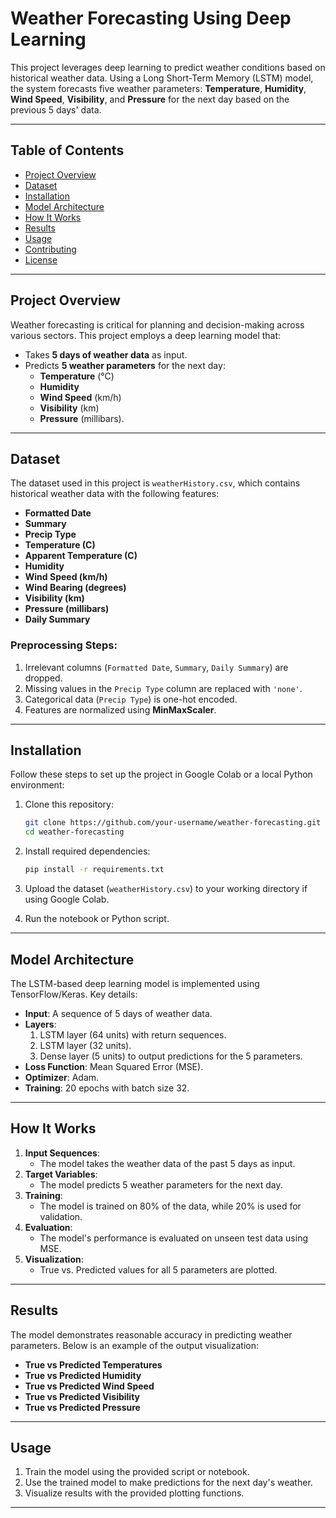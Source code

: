 # **Weather Forecasting Using Deep Learning**

This project leverages deep learning to predict weather conditions based on historical weather data. Using a Long Short-Term Memory (LSTM) model, the system forecasts five weather parameters: **Temperature**, **Humidity**, **Wind Speed**, **Visibility**, and **Pressure** for the next day based on the previous 5 days' data.

---

## **Table of Contents**
- [Project Overview](#project-overview)
- [Dataset](#dataset)
- [Installation](#installation)
- [Model Architecture](#model-architecture)
- [How It Works](#how-it-works)
- [Results](#results)
- [Usage](#usage)
- [Contributing](#contributing)
- [License](#license)

---

## **Project Overview**
Weather forecasting is critical for planning and decision-making across various sectors. This project employs a deep learning model that:
- Takes **5 days of weather data** as input.
- Predicts **5 weather parameters** for the next day:
  - **Temperature** (°C)
  - **Humidity**
  - **Wind Speed** (km/h)
  - **Visibility** (km)
  - **Pressure** (millibars).

---

## **Dataset**
The dataset used in this project is `weatherHistory.csv`, which contains historical weather data with the following features:
- **Formatted Date**
- **Summary**
- **Precip Type**
- **Temperature (C)**
- **Apparent Temperature (C)**
- **Humidity**
- **Wind Speed (km/h)**
- **Wind Bearing (degrees)**
- **Visibility (km)**
- **Pressure (millibars)**
- **Daily Summary**

### Preprocessing Steps:
1. Irrelevant columns (`Formatted Date`, `Summary`, `Daily Summary`) are dropped.
2. Missing values in the `Precip Type` column are replaced with `'none'`.
3. Categorical data (`Precip Type`) is one-hot encoded.
4. Features are normalized using **MinMaxScaler**.

---

## **Installation**
Follow these steps to set up the project in Google Colab or a local Python environment:

1. Clone this repository:
   ```bash
   git clone https://github.com/your-username/weather-forecasting.git
   cd weather-forecasting
   ```

2. Install required dependencies:
   ```bash
   pip install -r requirements.txt
   ```

3. Upload the dataset (`weatherHistory.csv`) to your working directory if using Google Colab.

4. Run the notebook or Python script.

---

## **Model Architecture**
The LSTM-based deep learning model is implemented using TensorFlow/Keras. Key details:
- **Input**: A sequence of 5 days of weather data.
- **Layers**:
  1. LSTM layer (64 units) with return sequences.
  2. LSTM layer (32 units).
  3. Dense layer (5 units) to output predictions for the 5 parameters.
- **Loss Function**: Mean Squared Error (MSE).
- **Optimizer**: Adam.
- **Training**: 20 epochs with batch size 32.

---

## **How It Works**
1. **Input Sequences**: 
   - The model takes the weather data of the past 5 days as input.
2. **Target Variables**:
   - The model predicts 5 weather parameters for the next day.
3. **Training**:
   - The model is trained on 80% of the data, while 20% is used for validation.
4. **Evaluation**:
   - The model's performance is evaluated on unseen test data using MSE.
5. **Visualization**:
   - True vs. Predicted values for all 5 parameters are plotted.

---

## **Results**
The model demonstrates reasonable accuracy in predicting weather parameters. Below is an example of the output visualization:

- **True vs Predicted Temperatures**
- **True vs Predicted Humidity**
- **True vs Predicted Wind Speed**
- **True vs Predicted Visibility**
- **True vs Predicted Pressure**

---

## **Usage**
1. Train the model using the provided script or notebook.
2. Use the trained model to make predictions for the next day's weather.
3. Visualize results with the provided plotting functions.

---

